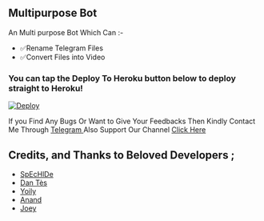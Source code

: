 ## Multipurpose Bot 

An Multi purpose Bot Which Can :-
* ✅Rename Telegram Files 
* ✅Convert Files into Video


### You can tap the Deploy To Heroku button below to deploy straight to Heroku!

[![Deploy](https://www.herokucdn.com/deploy/button.svg)](https://heroku.com/deploy?template=https://github.com/SeriesZone101/TG-Rename-SZ-ff)

If you Find Any Bugs Or Want to Give Your Feedbacks Then Kindly Contact Me Through [Telegram ](https://telegram.dog/DeepakV111) 
Also Support Our Channel [Click Here](https://telegram.dog/movieszzzone) 

## Credits, and Thanks to Beloved Developers ;

* [SpEcHlDe](https://telegram.dog/SpEcHlDe) 
* [Dan Tès](https://telegram.dog/haskell) 
* [Yoily](https://telegram.dog/YoilyL)
* [Anand](https://telegram.dog/Anandpskerala)
* [Joey](https://telegram.dog/DeepakV111)
